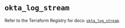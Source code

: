 # `okta_log_stream`

Refer to the Terraform Registry for docs: [`okta_log_stream`](https://registry.terraform.io/providers/okta/okta/4.15.0/docs/resources/log_stream).
